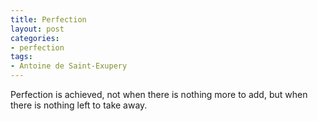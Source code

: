 ```yaml
---
title: Perfection
layout: post
categories:
- perfection
tags:
- Antoine de Saint-Exupery
---
```


Perfection is achieved, not when there is nothing more to add, but when there is nothing left to take away.
